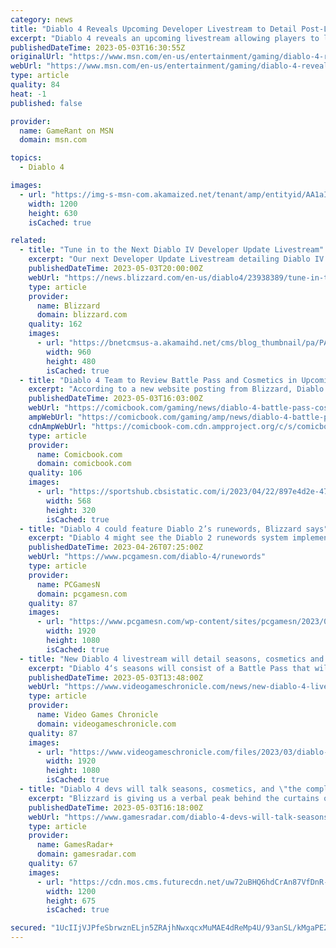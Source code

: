 ```yaml
---
category: news
title: "Diablo 4 Reveals Upcoming Developer Livestream to Detail Post-Launch Content"
excerpt: "Diablo 4 reveals an upcoming livestream allowing players to look closer at what the developer will offer after the game's launch."
publishedDateTime: 2023-05-03T16:30:55Z
originalUrl: "https://www.msn.com/en-us/entertainment/gaming/diablo-4-reveals-upcoming-developer-livestream-to-detail-post-launch-content/ar-AA1aI7rm"
webUrl: "https://www.msn.com/en-us/entertainment/gaming/diablo-4-reveals-upcoming-developer-livestream-to-detail-post-launch-content/ar-AA1aI7rm"
type: article
quality: 84
heat: -1
published: false

provider:
  name: GameRant on MSN
  domain: msn.com

topics:
  - Diablo 4

images:
  - url: "https://img-s-msn-com.akamaized.net/tenant/amp/entityid/AA1aIhLM.img?h=630&w=1200&m=6&q=60&o=t&l=f&f=jpg&x=720&y=97"
    width: 1200
    height: 630
    isCached: true

related:
  - title: "Tune in to the Next Diablo IV Developer Update Livestream"
    excerpt: "Our next Developer Update Livestream detailing Diablo IV’s Post-Launch experience debuts on May 10 at 11 a.m. PDT. Save the date so you don’t miss out."
    publishedDateTime: 2023-05-03T20:00:00Z
    webUrl: "https://news.blizzard.com/en-us/diablo4/23938389/tune-in-to-the-next-diablo-iv-developer-update-livestream"
    type: article
    provider:
      name: Blizzard
      domain: blizzard.com
    quality: 162
    images:
      - url: "https://bnetcmsus-a.akamaihd.net/cms/blog_thumbnail/pa/PAP6YL6TVQ411683140809224.jpg"
        width: 960
        height: 480
        isCached: true
  - title: "Diablo 4 Team to Review Battle Pass and Cosmetics in Upcoming Livestream"
    excerpt: "According to a new website posting from Blizzard, Diablo general manager Rod Fergusson will be a part of the live-stream, which is currently scheduled for 11:00 a.m. Pacific on Wednesday, May 10th."
    publishedDateTime: 2023-05-03T16:03:00Z
    webUrl: "https://comicbook.com/gaming/news/diablo-4-battle-pass-cosmetics-livestream-how-to-watch/"
    ampWebUrl: "https://comicbook.com/gaming/amp/news/diablo-4-battle-pass-cosmetics-livestream-how-to-watch/"
    cdnAmpWebUrl: "https://comicbook-com.cdn.ampproject.org/c/s/comicbook.com/gaming/amp/news/diablo-4-battle-pass-cosmetics-livestream-how-to-watch/"
    type: article
    provider:
      name: Comicbook.com
      domain: comicbook.com
    quality: 106
    images:
      - url: "https://sportshub.cbsistatic.com/i/2023/04/22/897e4d2e-4754-4b5c-9696-4021029c4d85/new-games-out-this-month.png?width=568&height=320"
        width: 568
        height: 320
        isCached: true
  - title: "Diablo 4 could feature Diablo 2’s runewords, Blizzard says"
    excerpt: "Diablo 4 might see the Diablo 2 runewords system implemented in future, Blizzard hints, adding yet another upgrade system to the action RPG game."
    publishedDateTime: 2023-04-26T07:25:00Z
    webUrl: "https://www.pcgamesn.com/diablo-4/runewords"
    type: article
    provider:
      name: PCGamesN
      domain: pcgamesn.com
    quality: 87
    images:
      - url: "https://www.pcgamesn.com/wp-content/sites/pcgamesn/2023/04/diablo-4-runewords.jpg"
        width: 1920
        height: 1080
        isCached: true
  - title: "New Diablo 4 livestream will detail seasons, cosmetics and Battle Pass"
    excerpt: "Diablo 4‘s seasons will consist of a Battle Pass that will take around 80 hours to clear, and story content that isn’t at the level of a fully fledged new campaign, it was recently confirmed. Each ..."
    publishedDateTime: 2023-05-03T13:48:00Z
    webUrl: "https://www.videogameschronicle.com/news/new-diablo-4-livestream-will-detail-seasons-cosmetics-and-battle-pass/"
    type: article
    provider:
      name: Video Games Chronicle
      domain: videogameschronicle.com
    quality: 87
    images:
      - url: "https://www.videogameschronicle.com/files/2023/03/diablo-4-h.jpg"
        width: 1920
        height: 1080
        isCached: true
  - title: "Diablo 4 devs will talk seasons, cosmetics, and \"the completely optional Battle Pass\" in a livestream next week"
    excerpt: "Blizzard is giving us a verbal peak behind the curtains of Diablo 4's seasonal content, cosmetics, and battle pass in a livestream next week. The studio revealed the details of the next Diablo 4 ..."
    publishedDateTime: 2023-05-03T16:18:00Z
    webUrl: "https://www.gamesradar.com/diablo-4-devs-will-talk-seasons-cosmetics-and-the-completely-optional-battle-pass-in-a-livestream-next-week/"
    type: article
    provider:
      name: GamesRadar+
      domain: gamesradar.com
    quality: 67
    images:
      - url: "https://cdn.mos.cms.futurecdn.net/uw72uBHQ6hdCrAn87VfDnR-1200-80.jpg"
        width: 1200
        height: 675
        isCached: true

secured: "1UcIIjVJPfeSbrwznELjn5ZRAjhNwxqcxMuMAE4dReMp4U/93anSL/kMgaPE2xv9ZAuj8+0YPa0QT8By/KkXu8BmABFXI9jEeJsLOt+XM9MTUVzzaZbXW7KgHrb+xNBvaOEHmIFamIaPDUeY6q1Nw4rpHETVUeg0K7npPC8dckXvf8wVR4bQ1VRFZLiqQxrg0C2wkjH4jgRK/lLNgoLlbhFlPxJB0bPnsl9TURkKp+cWYjGNYxBRWRy1r4eD6QBj7j34EHw+FfP3l/C48+yB6Crz9VvA3YaFnCU8oc/FHnoF9L+5XKFnGsd0suWN2vRWSm7a6l0ecLYUq8NYTfovBDZJ282GgLfELo2l13zRVDk=;NW/skW76X8I+dwVumMqsjw=="
---
```


